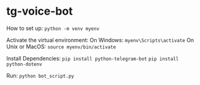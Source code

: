 # tg-voice-bot

How to set up:
`python -m venv myenv`

Activate the virtual environment:
On Windows:
`myenv\Scripts\activate`
On Unix or MacOS:
`source myenv/bin/activate`

Install Dependencies:
`pip install python-telegram-bot`
`pip install python-dotenv`

Run:
`python bot_script.py`

